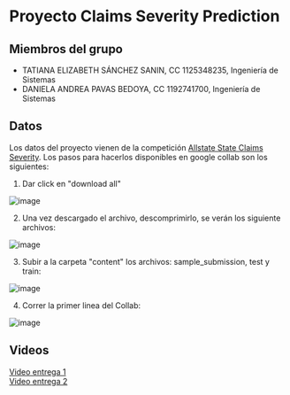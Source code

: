# Proyecto Claims Severity Prediction

## Miembros del grupo
* TATIANA ELIZABETH SÁNCHEZ SANIN, CC 1125348235, Ingeniería de Sistemas
* DANIELA ANDREA PAVAS BEDOYA, CC 1192741700, Ingeniería de Sistemas


## Datos
Los datos del proyecto vienen de la competición [Allstate State Claims Severity](https://www.kaggle.com/competitions/allstate-claims-severity/data). Los pasos para hacerlos disponibles en google collab son los siguientes:  

1. Dar click en "download all"  

![image](https://user-images.githubusercontent.com/55060788/224440274-59b87c57-1e3a-4a75-bd6a-6b720dace733.png)  

2. Una vez descargado el archivo, descomprimirlo, se verán los siguiente archivos:  

![image](https://user-images.githubusercontent.com/55060788/224440863-05ef3a77-8928-4c64-ab68-a122d808826c.png)  

3. Subir a la carpeta "content" los archivos: sample_submission, test y train:  

![image](https://user-images.githubusercontent.com/55060788/224441011-352480e1-ede3-4dd5-96d8-b45dba523aff.png)  

4. Correr la primer linea del Collab:  

![image](https://user-images.githubusercontent.com/55060788/224441239-d8942aff-42d2-49aa-8add-79efcedb486e.png)  



## Videos

[Video entrega 1]()  
[Video entrega 2]()
